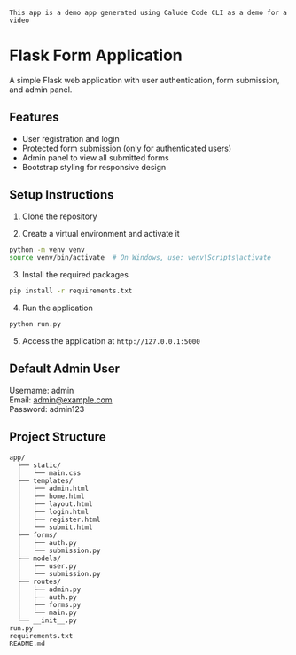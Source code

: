 ```
This app is a demo app generated using Calude Code CLI as a demo for a video
```

# Flask Form Application

A simple Flask web application with user authentication, form submission, and admin panel.

## Features

- User registration and login
- Protected form submission (only for authenticated users)
- Admin panel to view all submitted forms
- Bootstrap styling for responsive design

## Setup Instructions

1. Clone the repository

2. Create a virtual environment and activate it
```bash
python -m venv venv
source venv/bin/activate  # On Windows, use: venv\Scripts\activate
```

3. Install the required packages
```bash
pip install -r requirements.txt
```

4. Run the application
```bash
python run.py
```

5. Access the application at `http://127.0.0.1:5000`

## Default Admin User

Username: admin  
Email: admin@example.com  
Password: admin123

## Project Structure

```
app/
  ├── static/
  │   └── main.css
  ├── templates/
  │   ├── admin.html
  │   ├── home.html
  │   ├── layout.html
  │   ├── login.html
  │   ├── register.html
  │   └── submit.html
  ├── forms/
  │   ├── auth.py
  │   └── submission.py
  ├── models/
  │   ├── user.py
  │   └── submission.py
  ├── routes/
  │   ├── admin.py
  │   ├── auth.py
  │   ├── forms.py
  │   └── main.py
  └── __init__.py
run.py
requirements.txt
README.md
```